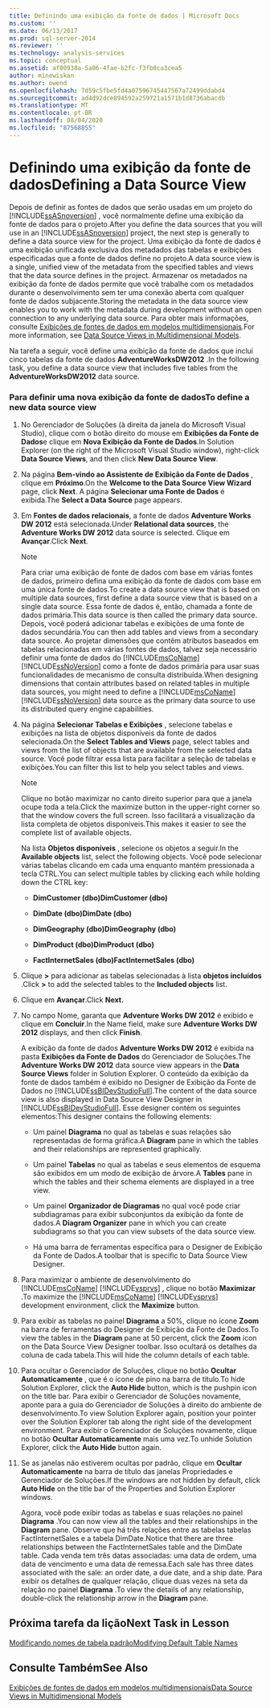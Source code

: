 ```yaml
---
title: Definindo uma exibição da fonte de dados | Microsoft Docs
ms.custom: ''
ms.date: 06/13/2017
ms.prod: sql-server-2014
ms.reviewer: ''
ms.technology: analysis-services
ms.topic: conceptual
ms.assetid: af00938a-5a06-4fae-b2fc-f3fb0ca3cea5
author: minewiskan
ms.author: owend
ms.openlocfilehash: 7d59c5fbe5fd4a07596745447567a72499ddabd4
ms.sourcegitcommit: ad4d92dce894592a259721a1571b1d8736abacdb
ms.translationtype: MT
ms.contentlocale: pt-BR
ms.lasthandoff: 08/04/2020
ms.locfileid: "87568855"
---
```

# <a name="defining-a-data-source-view"></a><span data-ttu-id="9eb20-102">Definindo uma exibição da fonte de dados</span><span class="sxs-lookup"><span data-stu-id="9eb20-102">Defining a Data Source View</span></span>
  <span data-ttu-id="9eb20-103">Depois de definir as fontes de dados que serão usadas em um projeto do [!INCLUDE[ssASnoversion](../includes/ssasnoversion-md.md)] , você normalmente define uma exibição da fonte de dados para o projeto.</span><span class="sxs-lookup"><span data-stu-id="9eb20-103">After you define the data sources that you will use in an [!INCLUDE[ssASnoversion](../includes/ssasnoversion-md.md)] project, the next step is generally to define a data source view for the project.</span></span> <span data-ttu-id="9eb20-104">Uma exibição da fonte de dados é uma exibição unificada exclusiva dos metadados das tabelas e exibições especificadas que a fonte de dados define no projeto.</span><span class="sxs-lookup"><span data-stu-id="9eb20-104">A data source view is a single, unified view of the metadata from the specified tables and views that the data source defines in the project.</span></span> <span data-ttu-id="9eb20-105">Armazenar os metadados na exibição da fonte de dados permite que você trabalhe com os metadados durante o desenvolvimento sem ter uma conexão aberta com qualquer fonte de dados subjacente.</span><span class="sxs-lookup"><span data-stu-id="9eb20-105">Storing the metadata in the data source view enables you to work with the metadata during development without an open connection to any underlying data source.</span></span> <span data-ttu-id="9eb20-106">Para obter mais informações, consulte [Exibições de fontes de dados em modelos multidimensionais](multidimensional-models/data-source-views-in-multidimensional-models.md).</span><span class="sxs-lookup"><span data-stu-id="9eb20-106">For more information, see [Data Source Views in Multidimensional Models](multidimensional-models/data-source-views-in-multidimensional-models.md).</span></span>  
  
 <span data-ttu-id="9eb20-107">Na tarefa a seguir, você define uma exibição da fonte de dados que inclui cinco tabelas da fonte de dados **AdventureWorksDW2012** .</span><span class="sxs-lookup"><span data-stu-id="9eb20-107">In the following task, you define a data source view that includes five tables from the **AdventureWorksDW2012** data source.</span></span>  
  
### <a name="to-define-a-new-data-source-view"></a><span data-ttu-id="9eb20-108">Para definir uma nova exibição da fonte de dados</span><span class="sxs-lookup"><span data-stu-id="9eb20-108">To define a new data source view</span></span>  
  
1.  <span data-ttu-id="9eb20-109">No Gerenciador de Soluções (à direita da janela do Microsoft Visual Studio), clique com o botão direito do mouse em **Exibições da Fonte de Dados**e clique em **Nova Exibição da Fonte de Dados**.</span><span class="sxs-lookup"><span data-stu-id="9eb20-109">In Solution Explorer (on the right of the Microsoft Visual Studio window), right-click **Data Source Views**, and then click **New Data Source View**.</span></span>  
  
2.  <span data-ttu-id="9eb20-110">Na página **Bem-vindo ao Assistente de Exibição da Fonte de Dados** , clique em **Próximo**.</span><span class="sxs-lookup"><span data-stu-id="9eb20-110">On the **Welcome to the Data Source View Wizard** page, click **Next**.</span></span> <span data-ttu-id="9eb20-111">A página **Selecionar uma Fonte de Dados** é exibida.</span><span class="sxs-lookup"><span data-stu-id="9eb20-111">The **Select a Data Source** page appears.</span></span>  
  
3.  <span data-ttu-id="9eb20-112">Em **Fontes de dados relacionais**, a fonte de dados **Adventure Works DW 2012** está selecionada.</span><span class="sxs-lookup"><span data-stu-id="9eb20-112">Under **Relational data sources**, the **Adventure Works DW 2012** data source is selected.</span></span> <span data-ttu-id="9eb20-113">Clique em **Avançar**.</span><span class="sxs-lookup"><span data-stu-id="9eb20-113">Click **Next**.</span></span>  
  
    > [!NOTE]  
    >  <span data-ttu-id="9eb20-114">Para criar uma exibição de fonte de dados com base em várias fontes de dados, primeiro defina uma exibição da fonte de dados com base em uma única fonte de dados.</span><span class="sxs-lookup"><span data-stu-id="9eb20-114">To create a data source view that is based on multiple data sources, first define a data source view that is based on a single data source.</span></span> <span data-ttu-id="9eb20-115">Essa fonte de dados é, então, chamada a fonte de dados primária.</span><span class="sxs-lookup"><span data-stu-id="9eb20-115">This data source is then called the primary data source.</span></span> <span data-ttu-id="9eb20-116">Depois, você poderá adicionar tabelas e exibições de uma fonte de dados secundária.</span><span class="sxs-lookup"><span data-stu-id="9eb20-116">You can then add tables and views from a secondary data source.</span></span> <span data-ttu-id="9eb20-117">Ao projetar dimensões que contêm atributos baseados em tabelas relacionadas em várias fontes de dados, talvez seja necessário definir uma fonte de dados do [!INCLUDE[msCoName](../includes/msconame-md.md)][!INCLUDE[ssNoVersion](../includes/ssnoversion-md.md)] como a fonte de dados primária para usar suas funcionalidades de mecanismo de consulta distribuída.</span><span class="sxs-lookup"><span data-stu-id="9eb20-117">When designing dimensions that contain attributes based on related tables in multiple data sources, you might need to define a [!INCLUDE[msCoName](../includes/msconame-md.md)][!INCLUDE[ssNoVersion](../includes/ssnoversion-md.md)] data source as the primary data source to use its distributed query engine capabilities.</span></span>  
  
4.  <span data-ttu-id="9eb20-118">Na página **Selecionar Tabelas e Exibições** , selecione tabelas e exibições na lista de objetos disponíveis da fonte de dados selecionada.</span><span class="sxs-lookup"><span data-stu-id="9eb20-118">On the **Select Tables and Views** page, select tables and views from the list of objects that are available from the selected data source.</span></span> <span data-ttu-id="9eb20-119">Você pode filtrar essa lista para facilitar a seleção de tabelas e exibições.</span><span class="sxs-lookup"><span data-stu-id="9eb20-119">You can filter this list to help you select tables and views.</span></span>  
  
    > [!NOTE]  
    >  <span data-ttu-id="9eb20-120">Clique no botão maximizar no canto direito superior para que a janela ocupe toda a tela.</span><span class="sxs-lookup"><span data-stu-id="9eb20-120">Click the maximize button in the upper-right corner so that the window covers the full screen.</span></span> <span data-ttu-id="9eb20-121">Isso facilitará a visualização da lista completa de objetos disponíveis.</span><span class="sxs-lookup"><span data-stu-id="9eb20-121">This makes it easier to see the complete list of available objects.</span></span>  
  
     <span data-ttu-id="9eb20-122">Na lista **Objetos disponíveis** , selecione os objetos a seguir.</span><span class="sxs-lookup"><span data-stu-id="9eb20-122">In the **Available objects** list, select the following objects.</span></span> <span data-ttu-id="9eb20-123">Você pode selecionar várias tabelas clicando em cada uma enquanto mantém pressionada a tecla CTRL.</span><span class="sxs-lookup"><span data-stu-id="9eb20-123">You can select multiple tables by clicking each while holding down the CTRL key:</span></span>  
  
    -   <span data-ttu-id="9eb20-124">**DimCustomer (dbo)**</span><span class="sxs-lookup"><span data-stu-id="9eb20-124">**DimCustomer (dbo)**</span></span>  
  
    -   <span data-ttu-id="9eb20-125">**DimDate (dbo)**</span><span class="sxs-lookup"><span data-stu-id="9eb20-125">**DimDate (dbo)**</span></span>  
  
    -   <span data-ttu-id="9eb20-126">**DimGeography (dbo)**</span><span class="sxs-lookup"><span data-stu-id="9eb20-126">**DimGeography (dbo)**</span></span>  
  
    -   <span data-ttu-id="9eb20-127">**DimProduct (dbo)**</span><span class="sxs-lookup"><span data-stu-id="9eb20-127">**DimProduct (dbo)**</span></span>  
  
    -   <span data-ttu-id="9eb20-128">**FactInternetSales (dbo)**</span><span class="sxs-lookup"><span data-stu-id="9eb20-128">**FactInternetSales (dbo)**</span></span>  
  
5.  <span data-ttu-id="9eb20-129">Clique **>** para adicionar as tabelas selecionadas à lista **objetos incluídos** .</span><span class="sxs-lookup"><span data-stu-id="9eb20-129">Click **>** to add the selected tables to the **Included objects** list.</span></span>  
  
6.  <span data-ttu-id="9eb20-130">Clique em **Avançar**.</span><span class="sxs-lookup"><span data-stu-id="9eb20-130">Click **Next.**</span></span>  
  
7.  <span data-ttu-id="9eb20-131">No campo Nome, garanta que **Adventure Works DW 2012** é exibido e clique em **Concluir**.</span><span class="sxs-lookup"><span data-stu-id="9eb20-131">In the Name field, make sure **Adventure Works DW 2012** displays, and then click **Finish**.</span></span>  
  
     <span data-ttu-id="9eb20-132">A exibição da fonte de dados **Adventure Works DW 2012** é exibida na pasta **Exibições da Fonte de Dados** do Gerenciador de Soluções.</span><span class="sxs-lookup"><span data-stu-id="9eb20-132">The **Adventure Works DW 2012** data source view appears in the **Data Source Views** folder in Solution Explorer.</span></span> <span data-ttu-id="9eb20-133">O conteúdo da exibição da fonte de dados também é exibido no Designer de Exibição da Fonte de Dados no [!INCLUDE[ssBIDevStudioFull](../includes/ssbidevstudiofull-md.md)].</span><span class="sxs-lookup"><span data-stu-id="9eb20-133">The content of the data source view is also displayed in Data Source View Designer in [!INCLUDE[ssBIDevStudioFull](../includes/ssbidevstudiofull-md.md)].</span></span> <span data-ttu-id="9eb20-134">Esse designer contém os seguintes elementos:</span><span class="sxs-lookup"><span data-stu-id="9eb20-134">This designer contains the following elements:</span></span>  
  
    -   <span data-ttu-id="9eb20-135">Um painel **Diagrama** no qual as tabelas e suas relações são representadas de forma gráfica.</span><span class="sxs-lookup"><span data-stu-id="9eb20-135">A **Diagram** pane in which the tables and their relationships are represented graphically.</span></span>  
  
    -   <span data-ttu-id="9eb20-136">Um painel **Tabelas** no qual as tabelas e seus elementos de esquema são exibidos em um modo de exibição de árvore.</span><span class="sxs-lookup"><span data-stu-id="9eb20-136">A **Tables** pane in which the tables and their schema elements are displayed in a tree view.</span></span>  
  
    -   <span data-ttu-id="9eb20-137">Um painel **Organizador de Diagramas** no qual você pode criar subdiagramas para exibir subconjuntos da exibição da fonte de dados.</span><span class="sxs-lookup"><span data-stu-id="9eb20-137">A **Diagram Organizer** pane in which you can create subdiagrams so that you can view subsets of the data source view.</span></span>  
  
    -   <span data-ttu-id="9eb20-138">Há uma barra de ferramentas específica para o Designer de Exibição da Fonte de Dados.</span><span class="sxs-lookup"><span data-stu-id="9eb20-138">A toolbar that is specific to Data Source View Designer.</span></span>  
  
8.  <span data-ttu-id="9eb20-139">Para maximizar o ambiente de desenvolvimento do [!INCLUDE[msCoName](../includes/msconame-md.md)] [!INCLUDE[vsprvs](../includes/vsprvs-md.md)] , clique no botão **Maximizar** .</span><span class="sxs-lookup"><span data-stu-id="9eb20-139">To maximize the [!INCLUDE[msCoName](../includes/msconame-md.md)] [!INCLUDE[vsprvs](../includes/vsprvs-md.md)] development environment, click the **Maximize** button.</span></span>  
  
9. <span data-ttu-id="9eb20-140">Para exibir as tabelas no painel **Diagrama** a 50%, clique no ícone **Zoom** na barra de ferramentas do Designer de Exibição da Fonte de Dados.</span><span class="sxs-lookup"><span data-stu-id="9eb20-140">To view the tables in the **Diagram** pane at 50 percent, click the **Zoom** icon on the Data Source View Designer toolbar.</span></span> <span data-ttu-id="9eb20-141">Isso ocultará os detalhes da coluna de cada tabela.</span><span class="sxs-lookup"><span data-stu-id="9eb20-141">This will hide the column details of each table.</span></span>  
  
10. <span data-ttu-id="9eb20-142">Para ocultar o Gerenciador de Soluções, clique no botão **Ocultar Automaticamente** , que é o ícone de pino na barra de título.</span><span class="sxs-lookup"><span data-stu-id="9eb20-142">To hide Solution Explorer, click the **Auto Hide** button, which is the pushpin icon on the title bar.</span></span> <span data-ttu-id="9eb20-143">Para exibir o Gerenciador de Soluções novamente, aponte para a guia do Gerenciador de Soluções à direito do ambiente de desenvolvimento.</span><span class="sxs-lookup"><span data-stu-id="9eb20-143">To view Solution Explorer again, position your pointer over the Solution Explorer tab along the right side of the development environment.</span></span> <span data-ttu-id="9eb20-144">Para exibir o Gerenciador de Soluções novamente, clique no botão **Ocultar Automaticamente** mais uma vez.</span><span class="sxs-lookup"><span data-stu-id="9eb20-144">To unhide Solution Explorer, click the **Auto Hide** button again.</span></span>  
  
11. <span data-ttu-id="9eb20-145">Se as janelas não estiverem ocultas por padrão, clique em **Ocultar Automaticamente** na barra de título das janelas Propriedades e Gerenciador de Soluções.</span><span class="sxs-lookup"><span data-stu-id="9eb20-145">If the windows are not hidden by default, click **Auto Hide** on the title bar of the Properties and Solution Explorer windows.</span></span>  
  
     <span data-ttu-id="9eb20-146">Agora, você pode exibir todas as tabelas e suas relações no painel **Diagrama** .</span><span class="sxs-lookup"><span data-stu-id="9eb20-146">You can now view all the tables and their relationships in the **Diagram** pane.</span></span> <span data-ttu-id="9eb20-147">Observe que há três relações entre as tabelas tabelas FactInternetSales e a tabela DimDate.</span><span class="sxs-lookup"><span data-stu-id="9eb20-147">Notice that there are three relationships between the FactInternetSales table and the DimDate table.</span></span> <span data-ttu-id="9eb20-148">Cada venda tem três datas associadas: uma data de ordem, uma data de vencimento e uma data de remessa.</span><span class="sxs-lookup"><span data-stu-id="9eb20-148">Each sale has three dates associated with the sale: an order date, a due date, and a ship date.</span></span> <span data-ttu-id="9eb20-149">Para exibir os detalhes de qualquer relação, clique duas vezes na seta da relação no painel **Diagrama** .</span><span class="sxs-lookup"><span data-stu-id="9eb20-149">To view the details of any relationship, double-click the relationship arrow in the **Diagram** pane.</span></span>  
  
## <a name="next-task-in-lesson"></a><span data-ttu-id="9eb20-150">Próxima tarefa da lição</span><span class="sxs-lookup"><span data-stu-id="9eb20-150">Next Task in Lesson</span></span>  
 [<span data-ttu-id="9eb20-151">Modificando nomes de tabela padrão</span><span class="sxs-lookup"><span data-stu-id="9eb20-151">Modifying Default Table Names</span></span>](lesson-1-4-modifying-default-table-names.md)  
  
## <a name="see-also"></a><span data-ttu-id="9eb20-152">Consulte Também</span><span class="sxs-lookup"><span data-stu-id="9eb20-152">See Also</span></span>  
 [<span data-ttu-id="9eb20-153">Exibições de fontes de dados em modelos multidimensionais</span><span class="sxs-lookup"><span data-stu-id="9eb20-153">Data Source Views in Multidimensional Models</span></span>](multidimensional-models/data-source-views-in-multidimensional-models.md)  
  
  
